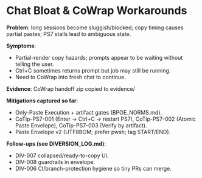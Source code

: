 <!-- status: stub; target: 150+ words -->
<!-- status: stub; target: 150+ words -->
<!-- status: stub; target: 150+ words -->
<!-- status: stub; target: 150+ words -->
<!-- status: stub; target: 150+ words -->
<!-- status: stub; target: 150+ words -->
# Chat Bloat & CoWrap Workarounds

**Problem**: long sessions become sluggish/blocked; copy timing causes partial pastes; PS7 stalls lead to ambiguous state.

**Symptoms**:
- Partial-render copy hazards; prompts appear to be waiting without telling the user.
- Ctrl+C sometimes returns prompt but job may still be running.
- Need to CoWrap into fresh chat to continue.

**Evidence**: CoWrap handoff zip copied to evidence/

**Mitigations captured so far**:
- Only-Paste Execution + artifact gates (BPOE_NORMS.md).
- CoTip-PS7-001 (Enter → Ctrl+C → restart PS7), CoTip-PS7-002 (Atomic Paste Envelope), CoTip-PS7-003 (Verify by artifact).
- Paste Envelope v2 (UTF8BOM; prefer pwsh; tag START/END).

**Follow-ups (see DIVERSION_LOG.md)**:
- DIV-007 collapsed/ready-to-copy UI.
- DIV-008 guardrails in envelope.
- DIV-006 CI/branch-protection hygiene so tiny PRs can merge.







